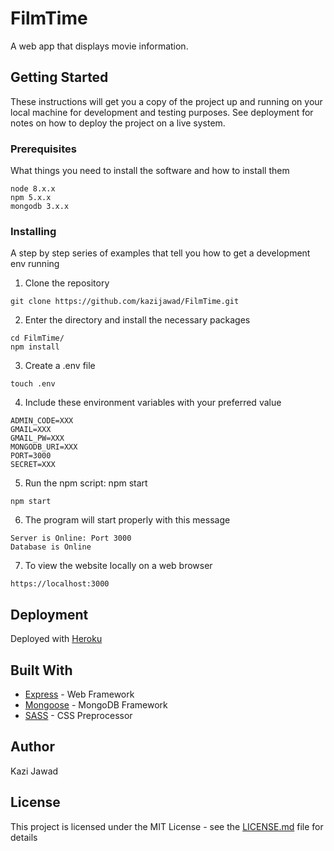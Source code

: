 # FilmTime

A web app that displays movie information.

## Getting Started

These instructions will get you a copy of the project up and running on your local machine for development and testing purposes. See deployment for notes on how to deploy the project on a live system.

### Prerequisites

What things you need to install the software and how to install them

```
node 8.x.x
npm 5.x.x
mongodb 3.x.x
```

### Installing

A step by step series of examples that tell you how to get a development env running

1. Clone the repository
```
git clone https://github.com/kazijawad/FilmTime.git
```

2. Enter the directory and install the necessary packages
```
cd FilmTime/
npm install
```

3. Create a .env file
```
touch .env
```

4. Include these environment variables with your preferred value
```
ADMIN_CODE=XXX
GMAIL=XXX
GMAIL_PW=XXX
MONGODB_URI=XXX
PORT=3000
SECRET=XXX
```

5. Run the npm script: npm start
```
npm start
```

6. The program will start properly with this message
```
Server is Online: Port 3000
Database is Online
```

7. To view the website locally on a web browser
```
https://localhost:3000
```

## Deployment

Deployed with [Heroku](https://www.heroku.com)

## Built With

* [Express](http://www.expressjs.com) - Web Framework
* [Mongoose](http://www.mongoosejs.com) - MongoDB Framework
* [SASS](https://sass-lang.com) - CSS Preprocessor

## Author

Kazi Jawad

## License

This project is licensed under the MIT License - see the [LICENSE.md](LICENSE.md) file for details
